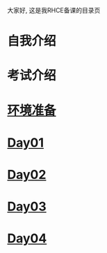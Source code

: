 大家好, 这是我RHCE备课的目录页
# 自我介绍
# 考试介绍
# [环境准备](preparation/preparation.md)
# [Day01](Day01/Day01.md)
# [Day02](Day02/usergroup_filepermission_process_service.md)
# [Day03](Day03/ssh_log_networking_archive.md)
# [Day04](Day04/yum_df_mount_ln_find_kvm.md)

